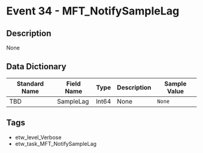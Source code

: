 # Event 34 - MFT_NotifySampleLag

## Description
None

## Data Dictionary
|Standard Name|Field Name|Type|Description|Sample Value|
|---|---|---|---|---|
|TBD|SampleLag|Int64|None|`None`|

## Tags
* etw_level_Verbose
* etw_task_MFT_NotifySampleLag